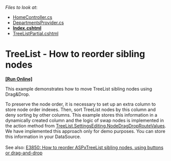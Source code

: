<!-- default file list -->
*Files to look at*:

* [HomeController.cs](./CS/TreeList_ReorderNodes/Controllers/HomeController.cs)
* [DepartmentsProvider.cs](./CS/TreeList_ReorderNodes/Models/DepartmentsProvider.cs)
* **[Index.cshtml](./CS/TreeList_ReorderNodes/Views/Home/Index.cshtml)**
* [TreeListPartial.cshtml](./CS/TreeList_ReorderNodes/Views/Home/TreeListPartial.cshtml)
<!-- default file list end -->
# TreeList - How to reorder sibling nodes
<!-- run online -->
**[[Run Online]](https://codecentral.devexpress.com/t462559)**
<!-- run online end -->


<p>This example demonstrates how to move TreeList sibling nodes using Drag&Drop.</p>
<p>To preserve the node order, it is necessary to set up an extra column to store node order indexes. Then, sort TreeList nodes by this column and deny sorting by other columns. This example stores this information in a dynamically created column and the logic of swap nodes is implemented in the action method from <a href="https://documentation.devexpress.com/#AspNet/DevExpressWebMvcMVCxTreeListSettingsEditing_NodeDragDropRouteValuestopic">TreeList.SettingsEditing.NodeDragDropRouteValues</a>. We have implemented this approach only for demo purposes. You can store this information in your DataSource.<br><br>See also: <a href="https://www.devexpress.com/Support/Center/p/E3850">E3850: How to reorder ASPxTreeList sibling nodes, using buttons or drag-and-drop</a></p>

<br/>


